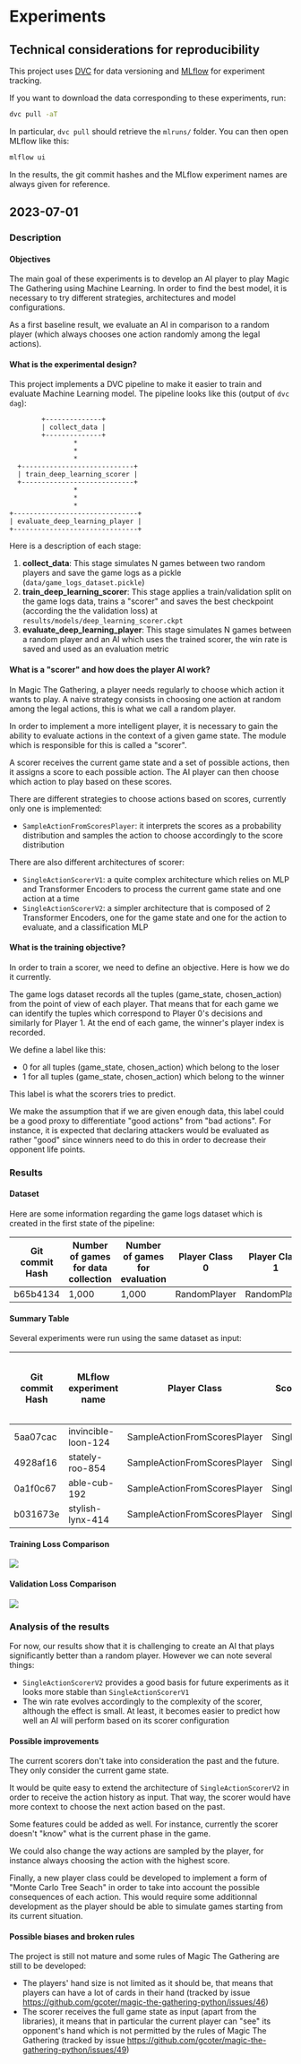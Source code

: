 # Experiments
## Technical considerations for reproducibility
This project uses [DVC](https://dvc.org/) for data versioning and [MLflow](https://mlflow.org/) for experiment tracking.

If you want to download the data corresponding to these experiments, run:
```bash
dvc pull -aT
```

In particular, `dvc pull` should retrieve the `mlruns/` folder. You can then open MLflow like this:
```bash
mlflow ui
```

In the results, the git commit hashes and the MLflow experiment names are always given for reference.

## 2023-07-01
### Description
#### Objectives
The main goal of these experiments is to develop an AI player to play Magic The Gathering using Machine Learning. In order to find the best model, it is necessary to try different strategies, architectures and model configurations.

As a first baseline result, we evaluate an AI in comparison to a random player (which always chooses one action randomly among the legal actions).

#### What is the experimental design?
This project implements a DVC pipeline to make it easier to train and evaluate Machine Learning model. The pipeline looks like this (output of `dvc dag`):
```
        +--------------+           
        | collect_data |           
        +--------------+           
                *                  
                *                  
                *                  
  +----------------------------+   
  | train_deep_learning_scorer |   
  +----------------------------+   
                *                  
                *                  
                *                  
+-------------------------------+  
| evaluate_deep_learning_player |  
+-------------------------------+  
```

Here is a description of each stage:
1. **collect_data**: This stage simulates N games between two random players and save the game logs as a pickle (`data/game_logs_dataset.pickle`)
2. **train_deep_learning_scorer**: This stage applies a train/validation split on the game logs data, trains a "scorer" and saves the best checkpoint (according the the validation loss) at `results/models/deep_learning_scorer.ckpt`
3. **evaluate_deep_learning_player**: This stage simulates N games between a random player and an AI which uses the trained scorer, the win rate is saved and used as an evaluation metric

#### What is a "scorer" and how does the player AI work?
In Magic The Gathering, a player needs regularly to choose which action it wants to play. A naive strategy consists in choosing one action at random among the legal actions, this is what we call a random player.

In order to implement a more intelligent player, it is necessary to gain the ability to evaluate actions in the context of a given game state. The module which is responsible for this is called a "scorer".

A scorer receives the current game state and a set of possible actions, then it assigns a score to each possible action. The AI player can then choose which action to play based on these scores.

There are different strategies to choose actions based on scores, currently only one is implemented:
- `SampleActionFromScoresPlayer`: it interprets the scores as a probability distribution and samples the action to choose accordingly to the score distribution

There are also different architectures of scorer:
- `SingleActionScorerV1`: a quite complex architecture which relies on MLP and Transformer Encoders to process the current game state and one action at a time
- `SingleActionScorerV2`: a simpler architecture that is composed of 2 Transformer Encoders, one for the game state and one for the action to evaluate, and a classification MLP

#### What is the training objective?
In order to train a scorer, we need to define an objective. Here is how we do it currently.

The game logs dataset records all the tuples (game_state, chosen_action) from the point of view of each player. That means that for each game we can identify the tuples which correspond to Player 0's decisions and similarly for Player 1. At the end of each game, the winner's player index is recorded.

We define a label like this:
- 0 for all tuples (game_state, chosen_action) which belong to the loser
- 1 for all tuples (game_state, chosen_action) which belong to the winner

This label is what the scorers tries to predict.

We make the assumption that if we are given enough data, this label could be a good proxy to differentiate "good actions" from "bad actions". For instance, it is expected that declaring attackers would be evaluated as rather "good" since winners need to do this in order to decrease their opponent life points.

### Results
#### Dataset
Here are some information regarding the game logs dataset which is created in the first state of the pipeline:

| Git commit Hash | Number of games for data collection | Number of games for evaluation | Player Class 0 | Player Class 1 | Total number of instances | Training Proportion | Validation Proportion |
| ----------------| ----------------------------------- | ------------------------------ | -------------- | -------------- | ------------------------- | ------------------- | --------------------- |
| b65b4134        | 1,000                               | 1,000                          | RandomPlayer   | RandomPlayer   | ???                       | 80%                 | 20%                   |

#### Summary Table
Several experiments were run using the same dataset as input:

| Git commit Hash | MLflow experiment name | Player Class                 | Scorer Model Class   | Number of parameters | transformer_n_layers | transformer_n_heads | Win Rate against a random player |
| --------------- | -----------------------| ---------------------------- | -------------------- | -------------------- | -------------------- | ------------------- | -------------------------------- |
| 5aa07cac        | invincible-loon-124    | SampleActionFromScoresPlayer | SingleActionScorerV1 | ~29,000              | NA                   | NA                  | 51.5%                            |
| 4928af16        | stately-roo-854        | SampleActionFromScoresPlayer | SingleActionScorerV2 | 141,825              | 2                    | 4                   | 50.1%                |
| 0a1f0c67        | able-cub-192           | SampleActionFromScoresPlayer | SingleActionScorerV2 | 141,825              | 2                    | 8                   | 51.3%                |
| b031673e        | stylish-lynx-414       | SampleActionFromScoresPlayer | SingleActionScorerV2 | 275,713              | 4                    | 8                   | 51.7%                |

#### Training Loss Comparison
![](img/2023-07-01-18-48-18.png)

#### Validation Loss Comparison
![](img/2023-07-01-18-49-52.png)

### Analysis of the results
For now, our results show that it is challenging to create an AI that plays significantly better than a random player. However we can note several things:
- `SingleActionScorerV2` provides a good basis for future experiments as it looks more stable than `SingleActionScorerV1`
- The win rate evolves accordingly to the complexity of the scorer, although the effect is small. At least, it becomes easier to predict how well an AI will perform based on its scorer configuration

#### Possible improvements
The current scorers don't take into consideration the past and the future. They only consider the current game state.

It would be quite easy to extend the architecture of `SingleActionScorerV2` in order to receive the action history as input. That way, the scorer would have more context to choose the next action based on the past.

Some features could be added as well. For instance, currently the scorer doesn't "know" what is the current phase in the game.

We could also change the way actions are sampled by the player, for instance always choosing the action with the highest score.

Finally, a new player class could be developed to implement a form of "Monte Carlo Tree Seach" in order to take into account the possible consequences of each action. This would require some additionnal development as the player should be able to simulate games starting from its current situation.

#### Possible biases and broken rules
The project is still not mature and some rules of Magic The Gathering are still to be developed:
- The players' hand size is not limited as it should be, that means that players can have a lot of cards in their hand (tracked by issue https://github.com/gcoter/magic-the-gathering-python/issues/46)
- The scorer receives the full game state as input (apart from the libraries), it means that in particular the current player can "see" its opponent's hand which is not permitted by the rules of Magic The Gathering (tracked by issue https://github.com/gcoter/magic-the-gathering-python/issues/49)
